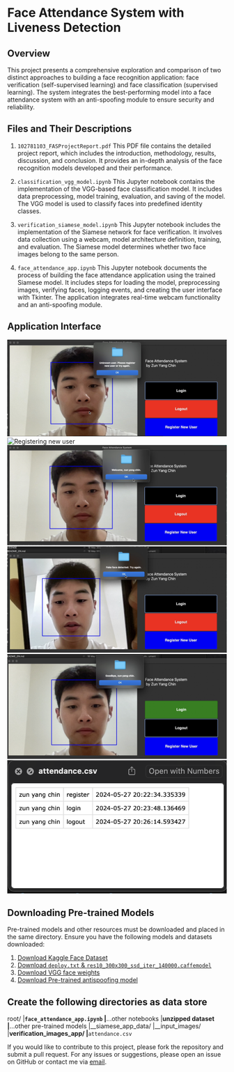 # Face Attendance System with Liveness Detection
## Overview
This project presents a comprehensive exploration and comparison of two distinct approaches to building a face recognition application: face verification (self-supervised learning) and face classification (supervised learning). The system integrates the best-performing model into a face attendance system with an anti-spoofing module to ensure security and reliability.

## Files and Their Descriptions
1. `102781103_FASProjectReport.pdf`
This PDF file contains the detailed project report, which includes the introduction, methodology, results, discussion, and conclusion. It provides an in-depth analysis of the face recognition models developed and their performance.

2. `classification_vgg_model.ipynb`
This Jupyter notebook contains the implementation of the VGG-based face classification model. It includes data preprocessing, model training, evaluation, and saving of the model. The VGG model is used to classify faces into predefined identity classes.

3. `verification_siamese_model.ipynb`
This Jupyter notebook includes the implementation of the Siamese network for face verification. It involves data collection using a webcam, model architecture definition, training, and evaluation. The Siamese model determines whether two face images belong to the same person.

4. `face_attendance_app.ipynb`
This Jupyter notebook documents the process of building the face attendance application using the trained Siamese model. It includes steps for loading the model, preprocessing images, verifying faces, logging events, and creating the user interface with Tkinter. The application integrates real-time webcam functionality and an anti-spoofing module.

## Application Interface
![Unknown user trying to login](demo_images/unknownuser.png)
![Registering new user](demo_images/register.png)
![User logged in](demo_images/loggedin.png)
![Antispoof triggered](demo_images/antispoof.png)
![User logged out](demo_images/loggedout.png)
![Event record](demo_images/attendance.png)

## Downloading Pre-trained Models
Pre-trained models and other resources must be downloaded and placed in the same directory. Ensure you have the following models and datasets downloaded:
1. [Download Kaggle Face Dataset]([url](https://www.kaggle.com/competitions/11-785-fall-20-homework-2-part-2/data))
2. [Download `deploy.txt` & `res10_300x300_ssd_iter_140000.caffemodel`]([url](https://github.com/Shiva486/facial_recognition))
3. [Download VGG face weights]([url](https://www.kaggle.com/datasets/acharyarupak391/vggfaceweights))
4. [Download Pre-trained antispoofing model]([url](https://github.com/minivision-ai/Silent-Face-Anti-Spoofing/tree/master))

## Create the following directories as data store
root/
  |__`face_attendance_app.ipynb`
  |__...other notebooks
  |__unzipped dataset
  |__...other pre-trained models
  |__siamese_app_data/
      |__input_images/
      |__verification_images_app/
      |__`attendance.csv`


If you would like to contribute to this project, please fork the repository and submit a pull request. For any issues or suggestions, please open an issue on GitHub or contact me via [email](zunyangzy03@gmail.com).
